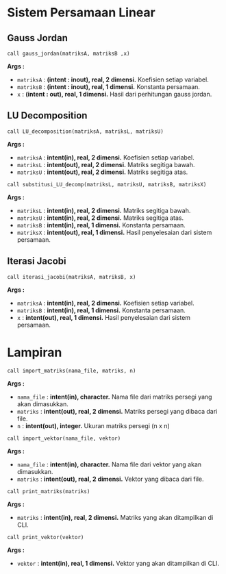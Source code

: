 # Sistem Persamaan Linear

## Gauss Jordan
```
call gauss_jordan(matriksA, matriksB ,x)
```
**Args :**
- ```matriksA``` : **(intent : inout), real, 2 dimensi.** Koefisien setiap variabel.
- ```matriksB``` : **(intent : inout), real, 1 dimensi.** Konstanta persamaan.
- ```x``` : **(intent : out), real, 1 dimensi.** Hasil dari perhitungan gauss jordan.

## LU Decomposition
```
call LU_decomposition(matriksA, matriksL, matriksU)
```
**Args :**
- ```matriksA``` : **intent(in), real, 2 dimensi.** Koefisien setiap variabel.
- ```matriksL``` : **intent(out), real, 2 dimensi.** Matriks segitiga bawah.
- ```matriksU``` : **intent(out), real, 2 dimensi.** Matriks segitiga atas.

```
call substitusi_LU_decomp(matriksL, matriksU, matriksB, matriksX)
```
**Args :**
- ```matriksL``` : **intent(in), real, 2 dimensi.** Matriks segitiga bawah.
- ```matriksU``` : **intent(in), real, 2 dimensi.** Matriks segitiga atas.
- ```matriksB``` : **intent(in), real, 1 dimensi.** Konstanta persamaan.
- ```matriksX``` : **intent(out), real, 1 dimensi.** Hasil penyelesaian dari sistem persamaan.

## Iterasi Jacobi
```
call iterasi_jacobi(matriksA, matriksB, x)
```
**Args :**
- ```matriksA``` : **intent(in), real, 2 dimensi.** Koefisien setiap variabel.
- ```matriksB``` : **intent(in), real, 1 dimensi.** Konstanta persamaan.
- ```x``` : **intent(out), real, 1 dimensi.** Hasil penyelesaian dari sistem persamaan.

# Lampiran
```
call import_matriks(nama_file, matriks, n)
```
**Args :**
- ```nama_file``` : **intent(in), character.** Nama file dari matriks persegi yang akan dimasukkan.
- ```matriks``` : **intent(out), real, 2 dimensi.** Matriks persegi yang dibaca dari file.
- ```n``` : **intent(out), integer.** Ukuran matriks persegi (n x n)

```
call import_vektor(nama_file, vektor)
```
**Args :**
- ```nama_file``` : **intent(in), character.** Nama file dari vektor yang akan dimasukkan.
- ```matriks``` : **intent(out), real, 2 dimensi.** Vektor yang dibaca dari file.

```
call print_matriks(matriks)
```
**Args :**
- ```matriks``` : **intent(in), real, 2 dimensi.** Matriks yang akan ditampilkan di CLI.

```
call print_vektor(vektor)
```
**Args :**
- ```vektor``` : **intent(in), real, 1 dimensi.** Vektor yang akan ditampilkan di CLI.